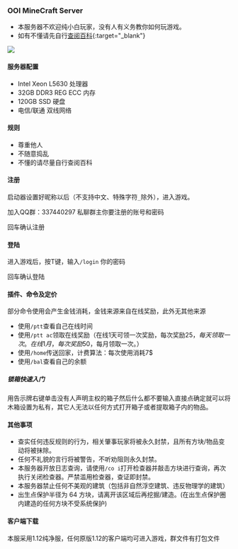 ### OOI MineCraft Server

- 本服务器不欢迎纯小白玩家，没有人有义务教你如何玩游戏。
- 如有不懂请先自行[查阅百科](https://minecraft-zh.gamepedia.com/index.php?title=Minecraft_Wiki&variant=zh-cn){:target="_blank"}

![](https://minecraft-mp.com/regular-banner-169117-4.png)
#### 服务器配置

- Intel Xeon L5630 处理器
- 32GB DDR3 REG ECC 内存
- 120GB SSD 硬盘
- 电信/联通 双线网络

#### 规则

- 尊重他人
- 不随意捣乱
- 不懂的请尽量自行查阅百科

#### 注册

启动器设置好昵称以后（不支持中文、特殊字符```_```除外），进入游戏。

加入QQ群：337440297 私聊群主你要注册的账号和密码

回车确认注册

#### 登陆

进入游戏后，按T键，输入```/login``` 你的密码

回车确认登陆

#### 插件、命令及定价

部分命令使用会产生金钱消耗，金钱来源来自在线奖励，此外无其他来源

- 使用```/ptt```查看自己在线时间
- 使用```/ptt ac```领取在线奖励（在线1天可领一次奖励，每次奖励25$，每天领取一次。在线1月，每次奖励50$，每月领取一次。）
- 使用```/home```传送回家，计费算法：每次使用消耗7$
- 使用```/bal```查看自己的余额

##### 锁箱快速入门

用告示牌右键单击没有人声明主权的箱子然后什么都不要输入直接点确定就可以将木箱设置为私有，其它人无法以任何方式打开箱子或者提取箱子内的物品。

#### 其他事项

- 查实任何违反规则的行为，相关肇事玩家将被永久封禁，且所有方块/物品变动将被抹除。
- 任何不礼貌的言行将被警告，不听劝阻则永久封禁。
- 本服务器开放日志查询，请使用```/co i```打开检查器并敲击方块进行查询，再次执行关闭检查器。严禁滥用检查器，查证即封禁。
- 本服务器禁止任何不美观的建筑（包括非自然浮空建筑、违反物理学的建筑）
- 出生点保护半径为 64 方块，请离开该区域后再挖掘/建造。(在出生点保护圈内建造的任何方块不受系统保护)
#### 客户端下载

本服采用1.12纯净服，任何原版1.12的客户端均可进入游戏，群文件有打包文件
